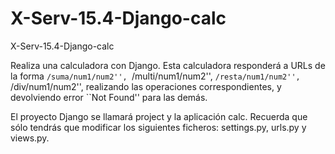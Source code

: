 # X-Serv-15.4-Django-calc

X-Serv-15.4-Django-calc

Realiza una calculadora con Django. Esta calculadora responderá a URLs de la forma ``/suma/num1/num2'', ``/multi/num1/num2'', ``/resta/num1/num2'', ``/div/num1/num2'', realizando las operaciones correspondientes, y devolviendo error ``Not Found'' para las demás.

El proyecto Django se llamará project y la aplicación calc.
Recuerda que sólo tendrás que modificar los siguientes ficheros: settings.py, urls.py y views.py.
 
